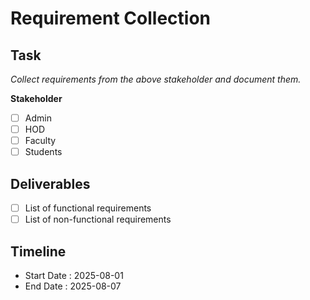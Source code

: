 # Requirement Collection

## Task
*Collect requirements from the above stakeholder and document them.*

**Stakeholder**
- [ ] Admin
- [ ] HOD
- [ ] Faculty
- [ ] Students

## Deliverables
- [ ] List of functional requirements
- [ ] List of non-functional requirements

## Timeline
- Start Date : 2025-08-01
- End Date : 2025-08-07
